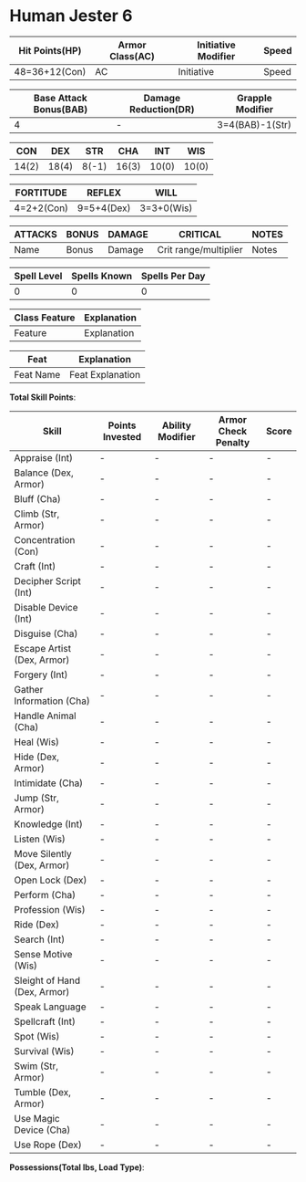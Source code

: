 # Human Jester 6

Hit Points(HP) | Armor Class(AC) | Initiative Modifier | Speed
-------------- | --------------- | ------------------- | -----
48=36+12(Con)  | AC              | Initiative          | Speed

Base Attack Bonus(BAB) | Damage Reduction(DR) | Grapple Modifier
---------------------  | -------------------- | ----------------
4                      | -                    | 3=4(BAB)-1(Str)

CON   | DEX   | STR   | CHA   | INT   | WIS 
---   | ---   | ---   | ---   | -     | ------- 
14(2) | 18(4) | 8(-1) | 16(3) | 10(0) | 10(0) 

FORTITUDE | REFLEX | WILL
--------- | ------ | ----
4=2+2(Con)| 9=5+4(Dex)| 3=3+0(Wis)

ATTACKS | BONUS | DAMAGE | CRITICAL | NOTES
------- | ----- | ------ | -------- | -----
Name    | Bonus | Damage | Crit range/multiplier | Notes

Spell Level | Spells Known | Spells Per Day 
----------- | ------------ | --------------
0           | 0            | 0

Class Feature | Explanation
------------- | -----------
Feature | Explanation

Feat | Explanation
----- | -----------
Feat Name | Feat Explanation

**Total Skill Points**: 

Skill | Points Invested | Ability Modifier | Armor Check Penalty | Score
----- | --------------- | ---------------- | ------------------- | -----
Appraise (Int) | -      | -                | - | -
Balance (Dex, Armor) | -| -                | - | -
Bluff (Cha)    | -      | -                | - | -
Climb (Str, Armor) | -  | -                | - | -
Concentration (Con)| -  | -                | - | -
Craft (Int)        | -  | -                | - | -
Decipher Script (Int)| -| -                | - | -
Disable Device (Int)| - | -                | - | -
Disguise (Cha)      | - | -                | - | -
Escape Artist (Dex, Armor)| - | -          | - | -
Forgery (Int)       | - | -                | - | -
Gather Information (Cha) | - | -           | - | -
Handle Animal (Cha) | -  | -               | - | -
Heal (Wis)          | -  | -               | - | -
Hide (Dex, Armor)   | -  | -               | - | -
Intimidate (Cha)    | -  | -               | - | -
Jump (Str, Armor)   | -  | -               | - | -
Knowledge (Int)     | -  | -               | - | -
Listen (Wis)        | -  | -               | - | -
Move Silently (Dex, Armor) | - | -         | - | -
Open Lock (Dex) | - | -                    | - | -
Perform (Cha)   | - | -                    | - | -
Profession (Wis)| - | -                    | - | -
Ride (Dex)      | - | -                    | - | -
Search (Int)    | - | -                    | - | -
Sense Motive (Wis) | - | -                 | - | -
Sleight of Hand (Dex, Armor) | - | -       | - | -
Speak Language | - | -                     | - | -
Spellcraft (Int) | - | -                   | - | -
Spot (Wis)       | - | -                   | - | -
Survival (Wis)   | - | -                   | - | -
Swim (Str, Armor)| - | -                   | - | -
Tumble (Dex, Armor)| - | -                 | - | -
Use Magic Device (Cha) | - | -             | - | -
Use Rope (Dex)         | - | -             | - | -

**Possessions(Total lbs, Load Type)**: 